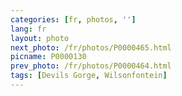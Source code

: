 ```yaml
---
categories: [fr, photos, '']
lang: fr
layout: photo
next_photo: /fr/photos/P0000465.html
picname: P0000130
prev_photo: /fr/photos/P0000464.html
tags: [Devils Gorge, Wilsonfontein]
---
```

